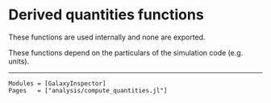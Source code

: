 # Derived quantities functions

These functions are used internally and none are exported. 

These functions depend on the particulars of the simulation code (e.g. units).

---

```@autodocs
Modules = [GalaxyInspector]
Pages   = ["analysis/compute_quantities.jl"]
```

